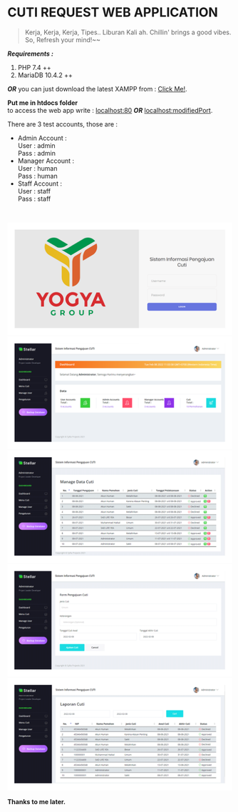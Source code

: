 # CUTI REQUEST WEB APPLICATION

> Kerja, Kerja, Kerja, Tipes.. Liburan Kali ah. Chillin' brings a good vibes. So, Refresh your mind!~~

**_Requirements :_** <br />

1. PHP 7.4 ++ <br />
2. MariaDB 10.4.2 ++ <br />

**_OR_** you can just download the latest XAMPP from : [Click Me!](https://sourceforge.net/projects/xampp/files/XAMPP%20Windows/).
<br />

**Put me in htdocs folder**<br />
to access the web app write : [localhost:80](http://localhost/cuti_request) **_OR_** [localhost:modifiedPort](http://localhost:8080/cuti_request).

There are 3 test accounts, those are : <br />

- Admin Account : <br />
  User : admin <br />
  Pass : admin <br />
- Manager Account : <br />
  User : human <br />
  Pass : human <br />
- Staff Account : <br />
  User : staff <br />
  Pass : staff <br />

<br />

![Login Image](preview/login.png)
![Dashboard](preview/dashboard.png)
![Manage Cuti](preview/manage.png)
![Pengajuan Cuti](preview/pengajuan.png)
![Laporan Cuti](preview/laporan.png)


**Thanks to me later.**
